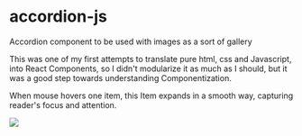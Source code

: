 # accordion-js
Accordion component to be used with images as a sort of gallery

This was one of my first attempts to translate pure html, css and Javascript, into React Components, so I didn't modularize it as much as I should, but it was a good step towards understanding Componentization.

When mouse hovers one item, this Item expands in a smooth way, capturing reader's focus and attention.

![](https://user-images.githubusercontent.com/26651389/102887721-300ccc80-4436-11eb-8dfd-2f769295a6bf.gif)
